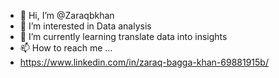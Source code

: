 - 👋 Hi, I’m @Zaraqbkhan
- 👀 I’m interested in Data analysis 
- 🌱 I’m currently learning translate data into insights
- 📫 How to reach me ...
- https://www.linkedin.com/in/zaraq-bagga-khan-69881915b/

